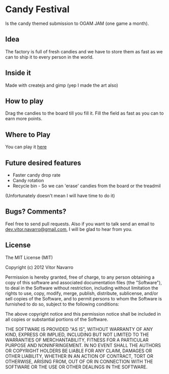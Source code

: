 # Candy Festival

Is the candy themed submission to OGAM JAM (one game a month).

## Idea

The factory is full of fresh candies and we have to store them as fast as we can to ship it to every person in the world.

## Inside it

Made with createjs and gimp (yep I made the art also) 

## How to play

Drag the candies to the board till you fill it. Fill the field as fast as you can to earn more points.

## Where to Play

You can play it [here](candy-festival.vnavarro.com.br)

## Future desired features 

* Faster candy drop rate
* Candy rotation
* Recycle bin - So we can 'erase' candies from the board or the treadmil

(Unfortunately doesn't mean I will have time to do it)

## Bugs? Comments?

Feel free to send pull requests. Also if you want to talk send an email to dev.vitor.navarro@gmail.com, I will be glad to hear from you.

## License
The MIT License (MIT)

Copyright (c) 2012 Vitor Navarro

Permission is hereby granted, free of charge, to any person obtaining a copy of this software and associated documentation files (the "Software"), to deal in the Software without restriction, including without limitation the rights to use, copy, modify, merge, publish, distribute, sublicense, and/or sell copies of the Software, and to permit persons to whom the Software is furnished to do so, subject to the following conditions:

The above copyright notice and this permission notice shall be included in all copies or substantial portions of the Software.

THE SOFTWARE IS PROVIDED "AS IS", WITHOUT WARRANTY OF ANY KIND, EXPRESS OR IMPLIED, INCLUDING BUT NOT LIMITED TO THE WARRANTIES OF MERCHANTABILITY, FITNESS FOR A PARTICULAR PURPOSE AND NONINFRINGEMENT. IN NO EVENT SHALL THE AUTHORS OR COPYRIGHT HOLDERS BE LIABLE FOR ANY CLAIM, DAMAGES OR OTHER LIABILITY, WHETHER IN AN ACTION OF CONTRACT, TORT OR OTHERWISE, ARISING FROM, OUT OF OR IN CONNECTION WITH THE SOFTWARE OR THE USE OR OTHER DEALINGS IN THE SOFTWARE.
